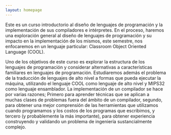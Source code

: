 ```yaml
---
layout: homepage
---
```

Este es un curso introductorio al diseño de lenguajes de programación y la implementación de sus compiladores e intérpretes. En el proceso, haremos una exploración general al diseño de lenguajes de programación y su impacto en la implementación de los mismos, este semestre, nos enfocaremos en un lenguaje particular: Classroom Object Oriented Language (COOL).

Uno de los objetivos de este curso es explorar la estructura de los lenguajes de programación y considerar alternativas a características familiares en lenguajes de programación. Estudiaremos además el problema de la traducción de lenguajes de alto nivel a formas que pueda ejecutar la máquina, utilizando el lenguaje COOL como lenguaje de alto nivel y MIPS32 como lenguaje ensamblador. La implementación de un compilador se hace por varias razones; Primero para aprender técnicas que se aplican a muchas clases de problemas fuera del ámbito de un compilador, segundo, para obtener una mejor comprensión de las herramientas que utilizamos cuando programamos y los costos de los programas que escribimos, y tercero (y probablemente la más importante), para obtener experiencia construyendo y validando un problema de ingeniería sustancialmente complejo.
